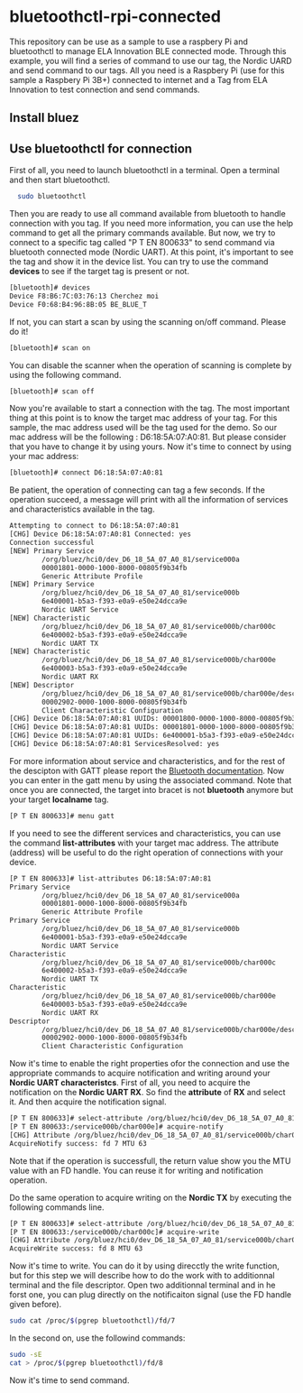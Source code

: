 # bluetoothctl-rpi-connected
This repository can be use as a sample to use a raspbery Pi and bluetoothctl to manage ELA Innovation BLE connected mode. Through this example, you will find a series of command to use our tag, the Nordic UARD and send command to our tags. All you need is a Raspbery Pi (use for this sample a Raspbery Pi 3B+) connected to internet and a Tag from ELA Innovation to test connection and send commands.

## Install bluez

## Use bluetoothctl for connection
First of all, you need to launch bluetoothctl in a terminal. Open a terminal and then start bluetoothctl.
```bash
  sudo bluetoothctl
```

Then you are ready to use all command available from bluetooth to handle connection with you tag. If you need more information, you can use the help command to get all the primary commands available. But now, we try to connect to a specific tag called "P T EN 800633" to send command via bluetooth connected mode (Nordic UART). At this point, it's important to see the tag and show it in the device list. You can try to use the command **devices** to see if the target tag is present or not.
```bash
[bluetooth]# devices
Device F8:B6:7C:03:76:13 Cherchez moi
Device F0:68:B4:96:8B:05 BE_BLUE_T
```

If not, you can start a scan by using the scanning on/off command. Please do it!
```bash
[bluetooth]# scan on
```
You can disable the scanner when the operation of scanning is complete by using the following command.
```bash
[bluetooth]# scan off
```

Now you're available to start a connection with the tag. The most important thing at this point is to know the target mac address of your tag. For this sample, the mac address used will be the tag used for the demo. So our mac address will be the following : D6:18:5A:07:A0:81. But please consider that you have to change it by using yours.
Now it's time to connect by using your mac address:
```bash
[bluetooth]# connect D6:18:5A:07:A0:81
```

Be patient, the operation of connecting can tag a few seconds. If the operation succeed, a message will print with all the information of services and characteristics available in the tag.
```bash
Attempting to connect to D6:18:5A:07:A0:81
[CHG] Device D6:18:5A:07:A0:81 Connected: yes
Connection successful
[NEW] Primary Service
        /org/bluez/hci0/dev_D6_18_5A_07_A0_81/service000a
        00001801-0000-1000-8000-00805f9b34fb
        Generic Attribute Profile
[NEW] Primary Service
        /org/bluez/hci0/dev_D6_18_5A_07_A0_81/service000b
        6e400001-b5a3-f393-e0a9-e50e24dcca9e
        Nordic UART Service
[NEW] Characteristic
        /org/bluez/hci0/dev_D6_18_5A_07_A0_81/service000b/char000c
        6e400002-b5a3-f393-e0a9-e50e24dcca9e
        Nordic UART TX
[NEW] Characteristic
        /org/bluez/hci0/dev_D6_18_5A_07_A0_81/service000b/char000e
        6e400003-b5a3-f393-e0a9-e50e24dcca9e
        Nordic UART RX
[NEW] Descriptor
        /org/bluez/hci0/dev_D6_18_5A_07_A0_81/service000b/char000e/desc0010
        00002902-0000-1000-8000-00805f9b34fb
        Client Characteristic Configuration
[CHG] Device D6:18:5A:07:A0:81 UUIDs: 00001800-0000-1000-8000-00805f9b34fb
[CHG] Device D6:18:5A:07:A0:81 UUIDs: 00001801-0000-1000-8000-00805f9b34fb
[CHG] Device D6:18:5A:07:A0:81 UUIDs: 6e400001-b5a3-f393-e0a9-e50e24dcca9e
[CHG] Device D6:18:5A:07:A0:81 ServicesResolved: yes
```

For more information about service and characteristics, and for the rest of the descipton with GATT please report the [Bluetooth documentation][here_bluetooth_gatt]. Now you can enter in the gatt menu by using the associated command. Note that once you are connected, the target into bracet is not **bluetooth** anymore but your target **localname** tag.
```bash
[P T EN 800633]# menu gatt
```

If you need to see the different services and characteristics, you can use the command **list-attributes** with your target mac address. The attribute (address) will be useful to do the right operation of connections with your device.
```bash
[P T EN 800633]# list-attributes D6:18:5A:07:A0:81
Primary Service
        /org/bluez/hci0/dev_D6_18_5A_07_A0_81/service000a
        00001801-0000-1000-8000-00805f9b34fb
        Generic Attribute Profile
Primary Service
        /org/bluez/hci0/dev_D6_18_5A_07_A0_81/service000b
        6e400001-b5a3-f393-e0a9-e50e24dcca9e
        Nordic UART Service
Characteristic
        /org/bluez/hci0/dev_D6_18_5A_07_A0_81/service000b/char000c
        6e400002-b5a3-f393-e0a9-e50e24dcca9e
        Nordic UART TX
Characteristic
        /org/bluez/hci0/dev_D6_18_5A_07_A0_81/service000b/char000e
        6e400003-b5a3-f393-e0a9-e50e24dcca9e
        Nordic UART RX
Descriptor
        /org/bluez/hci0/dev_D6_18_5A_07_A0_81/service000b/char000e/desc0010
        00002902-0000-1000-8000-00805f9b34fb
        Client Characteristic Configuration
```

Now it's time to enable the right properties ofor the connection and use the appropriate commands to acquire notification and writing around your **Nordic UART characteristcs**. First of all, you need to acquire the notification on the **Nordic UART RX**. So find the **attribute** of **RX** and select it. And then acquire the notification signal.
```bash
[P T EN 800633]# select-attribute /org/bluez/hci0/dev_D6_18_5A_07_A0_81/service000b/char0000e
[P T EN 800633:/service000b/char000e]# acquire-notify
[CHG] Attribute /org/bluez/hci0/dev_D6_18_5A_07_A0_81/service000b/char000e NotifyAcquired: yes
AcquireNotify success: fd 7 MTU 63
```
Note that if the operation is successfull, the return value show you the MTU value with an FD handle. You can reuse it for writing and notification operation. 

Do the same operation to acquire writing on the **Nordic TX** by executing the following commands line.
```bash
[P T EN 800633]# select-attribute /org/bluez/hci0/dev_D6_18_5A_07_A0_81/service000b/char0000c
[P T EN 800633:/service000b/char000c]# acquire-write
[CHG] Attribute /org/bluez/hci0/dev_D6_18_5A_07_A0_81/service000b/char000c WriteAcquired: yes
AcquireWrite success: fd 8 MTU 63
```

Now it's time to write. You can do it by using direcctly the write function, but for this step we will describe how to do the work with to additionnal terminal and the file descriptor. Open two additionnal terminal and in he forst one, you can plug directly on the notificaiton signal (use the FD handle given before).
```bash
sudo cat /proc/$(pgrep bluetoothctl)/fd/7
```
In the second on, use the followind commands:
```bash
sudo -sE
cat > /proc/$(pgrep bluetoothctl)/fd/8
```

Now it's time to send command.

[here_bluetooth_gatt]: https://www.bluetooth.com/specifications/gatt/
